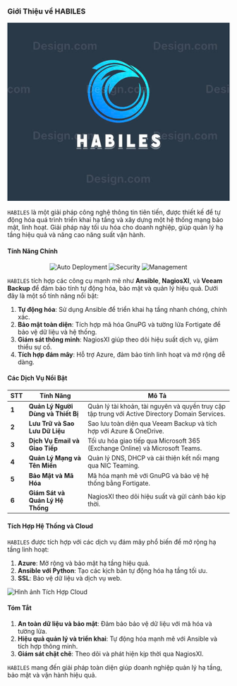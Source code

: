 ### **Giới Thiệu về HABILES**
![Hình ảnh](https://github.com/Nem0T03/Company_Habliles/blob/main/Picture/z6123567056624_c1411d37b1990a17a94468bf4118df54.jpg)

`HABILES` là một giải pháp công nghệ thông tin tiên tiến, được thiết kế để tự động hóa quá trình triển khai hạ tầng và xây dựng một hệ thống mạng bảo mật, linh hoạt. Giải pháp này tối ưu hóa cho doanh nghiệp, giúp quản lý hạ tầng hiệu quả và nâng cao năng suất vận hành.

#### **Tính Năng Chính**
<p align="center">
  <img src="https://img.shields.io/badge/Auto_deployment-orange?style=for-the-badge&logo=ansible&logoColor=white" alt="Auto Deployment">
  <img src="https://img.shields.io/badge/Security-green?style=for-the-badge&logo=security&logoColor=white" alt="Security">
  <img src="https://img.shields.io/badge/Management-Blue?style=for-the-badge&logo=management&logoColor=white" alt="Management">
</p>

`HABILES` tích hợp các công cụ mạnh mẽ như **Ansible**, **NagiosXI**, và **Veeam Backup** để đảm bảo tính tự động hóa, bảo mật và quản lý hiệu quả. Dưới đây là một số tính năng nổi bật:

1. **Tự động hóa**: Sử dụng Ansible để triển khai hạ tầng nhanh chóng, chính xác.
2. **Bảo mật toàn diện**: Tích hợp mã hóa GnuPG và tường lửa Fortigate để bảo vệ dữ liệu và hệ thống.
3. **Giám sát thông minh**: NagiosXI giúp theo dõi hiệu suất dịch vụ, giảm thiểu sự cố.
4. **Tích hợp đám mây**: Hỗ trợ Azure, đảm bảo tính linh hoạt và mở rộng dễ dàng.

#### **Các Dịch Vụ Nổi Bật**

| **STT** | **Tính Năng**                         | **Mô Tả**                                                                                         |
|---------|---------------------------------------|--------------------------------------------------------------------------------------------------|
| **1**   | **Quản Lý Người Dùng và Thiết Bị**     | Quản lý tài khoản, tài nguyên và quyền truy cập tập trung với Active Directory Domain Services. |
| **2**   | **Lưu Trữ và Sao Lưu Dữ Liệu**        | Sao lưu toàn diện qua Veeam Backup và tích hợp với Azure & OneDrive.                          |
| **3**   | **Dịch Vụ Email và Giao Tiếp**         | Tối ưu hóa giao tiếp qua Microsoft 365 (Exchange Online) và Microsoft Teams.                   |
| **4**   | **Quản Lý Mạng và Tên Miền**           | Quản lý DNS, DHCP và cải thiện kết nối mạng qua NIC Teaming.                                   |
| **5**   | **Bảo Mật và Mã Hóa**                  | Mã hóa mạnh mẽ với GnuPG và bảo vệ hệ thống bằng Fortigate.                                    |
| **6**   | **Giám Sát và Quản Lý Hệ Thống**       | NagiosXI theo dõi hiệu suất và gửi cảnh báo kịp thời.                                           |

#### **Tích Hợp Hệ Thống và Cloud**

`HABILES` được tích hợp với các dịch vụ đám mây phổ biến để mở rộng hạ tầng linh hoạt:

1. **Azure**: Mở rộng và bảo mật hạ tầng hiệu quả.
2. **Ansible với Python**: Tạo các kịch bản tự động hóa hạ tầng tối ưu.
3. **SSL**: Bảo vệ dữ liệu và dịch vụ web.

![Hình ảnh Tích Hợp Cloud](https://github.com/Nem0T03/Company_Habliles/blob/main/Picture/Bi%E1%BB%83u%20%C4%91%E1%BB%93%20kh%C3%B4ng%20c%C3%B3%20ti%C3%AAu%20%C4%91%E1%BB%81.drawio%20(16).drawio%20(3).png)

#### **Tóm Tắt**

1. **An toàn dữ liệu và bảo mật**: Đảm bảo bảo vệ dữ liệu với mã hóa và tường lửa.
2. **Hiệu quả quản lý và triển khai**: Tự động hóa mạnh mẽ với Ansible và tích hợp thông minh.
3. **Giám sát chặt chẽ**: Theo dõi và phát hiện kịp thời qua NagiosXI.

`HABILES` mang đến giải pháp toàn diện giúp doanh nghiệp quản lý hạ tầng, bảo mật và vận hành hiệu quả.

